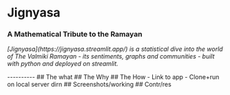 # Jignyasa 
### A Mathematical Tribute to the Ramayan

<p><i> [Jignyasa](https://jignyasa.streamlit.app/) is a statistical dive into the world of The Valmiki Ramayan - its sentiments, graphs and communities - built with python and deployed on streamlit.</i></p>
----------
## The what
## The Why
## The How
- Link to app
- Clone+run on local server dirn
## Screenshots/working
## Contr/res

